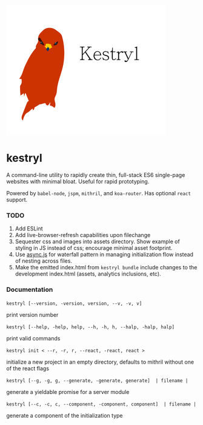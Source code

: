 ![kestryl](./images/kestryl.png?raw=true)

<h1>kestryl</h1>

A command-line utility to rapidly create thin, full-stack ES6 single-page websites with minimal bloat. Useful for rapid prototyping.

Powered by `babel-node`, `jspm`, `mithril`, and `koa-router`.  Has optional `react` support.

<h3>TODO</h3>

1. Add ESLint
2. Add live-browser-refresh capabilities upon filechange
3. Sequester css and images into assets directory. Show example of styling in JS instead of css; encourage minimal asset footprint.
4. Use [async.js](https://www.npmjs.com/package/async) for waterfall pattern in managing initialization flow instead of nesting across files.
5. Make the emitted index.html from `kestryl bundle` include changes to the development index.html (assets, analytics inclusions, etc).

<h3>Documentation</h3>

`kestryl [--version, -version, version, --v, -v, v]`

print version number

`kestryl [--help, -help, help, --h, -h, h, --halp, -halp, halp]`

print valid commands

`kestryl init < --r, -r, r, --react, -react, react >`

initialize a new project in an empty directory, defaults to mithril without one of the react flags

`kestryl [--g, -g, g, --generate, -generate, generate]  | filename |`

generate a yieldable promise for a server module

`kestryl [--c, -c, c, --component, -component, component]  | filename |`

generate a component of the initialization type
